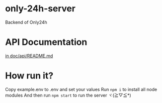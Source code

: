 # only-24h-server
Backend of Only24h

# API Documentation
[in doc/api/README.md](./doc/api/README.md)

# How run it?
Copy example.env to .env and set your values
Run `npm i` to install all node modules
And then run `npm start` to run the server ヾ(≧▽≦*)
